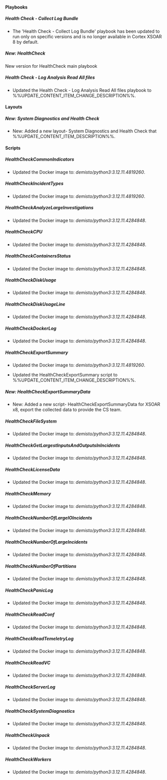 
#### Playbooks

##### Health Check - Collect Log Bundle

- The 'Health Check - Collect Log Bundle' playbook has been updated to run only on specific versions and is no longer available in Cortex XSOAR 8 by default.
##### New: HealthCheck

New version for HealthCheck main playbook

##### Health Check - Log Analysis Read All files
- Updated the Health Check - Log Analysis Read All files playbook to %%UPDATE_CONTENT_ITEM_CHANGE_DESCRIPTION%%.

#### Layouts

##### New: System Diagnostics and Health Check

- New: Added a new layout- System Diagnostics and Health Check that %%UPDATE_CONTENT_ITEM_DESCRIPTION%%.



#### Scripts

##### HealthCheckCommonIndicators
- Updated the Docker image to: *demisto/python3:3.12.11.4819260*.




##### HealthCheckIncidentTypes
- Updated the Docker image to: *demisto/python3:3.12.11.4819260*.




##### HealthCheckAnalyzeLargeInvestigations
- Updated the Docker image to: *demisto/python3:3.12.11.4284848*.





##### HealthCheckCPU
- Updated the Docker image to: *demisto/python3:3.12.11.4284848*.





##### HealthCheckContainersStatus
- Updated the Docker image to: *demisto/python3:3.12.11.4284848*.





##### HealthCheckDiskUsage
- Updated the Docker image to: *demisto/python3:3.12.11.4284848*.





##### HealthCheckDiskUsageLine
- Updated the Docker image to: *demisto/python3:3.12.11.4284848*.





##### HealthCheckDockerLog
- Updated the Docker image to: *demisto/python3:3.12.11.4284848*.





##### HealthCheckExportSummary
- Updated the Docker image to: *demisto/python3:3.12.11.4819260*.


- Updated the HealthCheckExportSummary script to %%UPDATE_CONTENT_ITEM_CHANGE_DESCRIPTION%%.

##### New: HealthCheckExportSummaryData

- New: Added a new script- HealthCheckExportSummaryData for XSOAR x8, export the collected data to provide the CS team.

##### HealthCheckFileSystem
- Updated the Docker image to: *demisto/python3:3.12.11.4284848*.





##### HealthCheckGetLargestInputsAndOutputsInIncidents
- Updated the Docker image to: *demisto/python3:3.12.11.4284848*.





##### HealthCheckLicenseData
- Updated the Docker image to: *demisto/python3:3.12.11.4284848*.





##### HealthCheckMemory
- Updated the Docker image to: *demisto/python3:3.12.11.4284848*.





##### HealthCheckNumberOfLargeIOIncidents
- Updated the Docker image to: *demisto/python3:3.12.11.4284848*.





##### HealthCheckNumberOfLargeIncidents
- Updated the Docker image to: *demisto/python3:3.12.11.4284848*.





##### HealthCheckNumberOfPartitions
- Updated the Docker image to: *demisto/python3:3.12.11.4284848*.





##### HealthCheckPanicLog
- Updated the Docker image to: *demisto/python3:3.12.11.4284848*.





##### HealthCheckReadConf
- Updated the Docker image to: *demisto/python3:3.12.11.4284848*.





##### HealthCheckReadTemeletryLog
- Updated the Docker image to: *demisto/python3:3.12.11.4284848*.





##### HealthCheckReadVC
- Updated the Docker image to: *demisto/python3:3.12.11.4284848*.





##### HealthCheckServerLog
- Updated the Docker image to: *demisto/python3:3.12.11.4284848*.





##### HealthCheckSystemDiagnostics
- Updated the Docker image to: *demisto/python3:3.12.11.4284848*.





##### HealthCheckUnpack
- Updated the Docker image to: *demisto/python3:3.12.11.4284848*.





##### HealthCheckWorkers
- Updated the Docker image to: *demisto/python3:3.12.11.4284848*.





